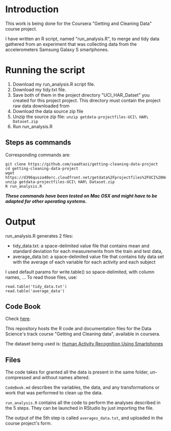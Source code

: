 # Introduction

This work is being done for the Coursera "Getting and Cleaning Data" course project.

I have written an R script, named "run_analysis.R", to merge and tidy data gathered from an experiment that was collecting data from the accelerometers Samsung Galaxy S smartphones.


# Running the script

1. Download my run_analysis.R script file.
2. Download my tidy.txt file.
3. Save both of them in the project directory "UCI_HAR_Datset" you created for this project project. This directory must contain the project raw data downloaded from 
3. Download the data source zip file
4. Unzip the source zip file: `unzip getdata-projectfiles-UCI\ HAR\ Dataset.zip`
5. Run run_analysis.R

## Steps as commands

Corresponding commands are:

```
git clone https://github.com/saadtazi/getting-cleaning-data-project
cd getting-cleaning-data-project
wget https://d396qusza40orc.cloudfront.net/getdata%2Fprojectfiles%2FUCI%20HAR%20Dataset.zip
unzip getdata-projectfiles-UCI\ HAR\ Dataset.zip
R run_analysis.R
```

***These commands have been tested on Mac OSX and might have to be adapted for other operating systems.***

# Output

run_analysis.R generates 2 files:
* tidy_data.txt: a space-delimited value file that contains mean and standard deviation for each measurements from the train and test data,
* average_data.txt: a space-delimited value file that contains tidy data set with the average of each variable for each activity and each subject

I used default params for write.table() so space-delimited, with column names, ... To read those files, use:

```
read.table('tidy_data.txt')
read.table('average_data')
```

## Code Book

Check [here](codeBook.md).


This repository hosts the R code and documentation files for the Data Science's track course "Getting and Cleaning data", available in coursera.

The dataset being used is: [Human Activity Recognition Using Smartphones](http://archive.ics.uci.edu/ml/datasets/Human+Activity+Recognition+Using+Smartphones)

## Files

The code takes for granted all the data is present in the same folder, un-compressed and without names altered.

`CodeBook.md` describes the variables, the data, and any transformations or work that was performed to clean up the data.

`run_analysis.R` contains all the code to perform the analyses described in the 5 steps. They can be launched in RStudio by just importing the file.

The output of the 5th step is called `averages_data.txt`, and uploaded in the course project's form.
